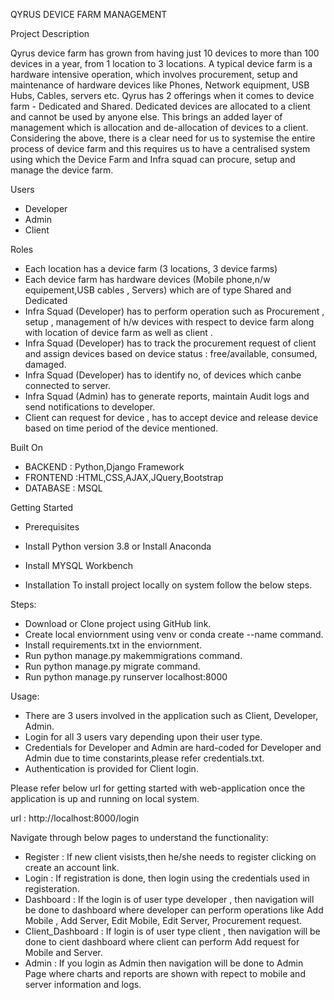 QYRUS DEVICE FARM MANAGEMENT

Project Description

Qyrus device farm has grown from having just 10 devices to more than 100 devices in a year, from 1 location to 3 locations. 
A typical device farm is a hardware intensive operation, which involves procurement, setup and maintenance of hardware devices like Phones, Network equipment, USB Hubs, Cables, servers etc.
Qyrus has 2 offerings when it comes to device farm - Dedicated and Shared. 
Dedicated devices are allocated to a client and cannot be used by anyone else. 
This brings an added layer of management which is allocation and de-allocation of devices to a client.
Considering the above, there is a clear need for us to systemise the entire process of device farm and this requires us to have a centralised system using which the Device Farm and Infra squad can procure, setup and manage the device farm.

Users

* Developer
* Admin 
* Client

Roles

* Each location has a device farm (3 locations, 3 device farms)
* Each device farm has hardware devices (Mobile phone,n/w equipement,USB cables , Servers) which are of type Shared and Dedicated
* Infra Squad (Developer) has to perform operation such as  Procurement , setup , management of h/w devices with respect to device farm along with location of device farm as well as client .
* Infra Squad (Developer) has to track the procurement request of client and assign devices based on device status : free/available, consumed, damaged.
* Infra Squad (Developer) has to identify no, of devices which canbe connected to server.
* Infra Squad (Admin) has to generate reports, maintain Audit logs and send notifications to developer.
* Client can request for device , has to accept device and release device based on time period of the device mentioned. 

Built On

* BACKEND : Python,Django Framework
* FRONTEND :HTML,CSS,AJAX,JQuery,Bootstrap
* DATABASE : MSQL

Getting Started


* Prerequisites

* Install Python version 3.8 or Install Anaconda
* Install MYSQL Workbench


* Installation
To install project locally on system follow the below steps.

Steps:

* Download or Clone project using GitHub link.
* Create local enviornment using venv or conda create --name command.
* Install requirements.txt in the enviornment.
* Run python manage.py makemmigrations command.
* Run python manage.py migrate command.
* Run python manage.py runserver localhost:8000

Usage:

* There are 3 users involved in the application such as Client, Developer, Admin.
* Login for all 3 users vary depending upon their user type.
* Credentials for Developer and Admin are hard-coded for Developer and Admin due to time constarints,please refer credentials.txt.
* Authentication is provided for Client login.

Please refer below url for getting started with web-application once the application is up and running on local system.

url :  http://localhost:8000/login

Navigate through below pages to understand the functionality:

* Register : If new client visists,then he/she needs to register clicking on create an account link.
* Login : If registration is done, then login using the credentials used in registeration.
* Dashboard : If the login is of user type developer , then navigation will be done to dashboard where developer can perform operations like Add Mobile , Add Server, Edit Mobile, Edit Server, Procurement request.
* Client_Dashboard : If login is of user type client , then navigation will be done to cient dashboard where client can perform Add request for Mobile and Server.
* Admin : If you login as Admin then navigation will be done to Admin Page where charts and reports are shown with repect to mobile and server information and logs.
